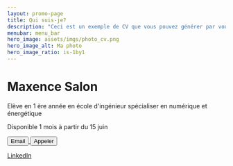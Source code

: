 ```yaml
---
layout: promo-page
title: Qui suis-je?
description: "Ceci est un exemple de CV que vous pouvez générer par vous-même"
menubar: menu_bar
hero_image: assets/imgs/photo_cv.png
hero_image_alt: Ma photo
hero_image_ratio: is-1by1
---
```


# Maxence Salon 
Elève en 1 ère année en école d'ingénieur spécialiser en numérique et énergétique 


Disponible 1 mois à partir du 15 juin 
<!-- Lien pour envoyer un email -->
<a href="mailto:naytesalon@gmail.com">
    <button>Email</button>
</a>

<!-- Lien pour appeler -->
<a href="tel:+33620501310">
    <button>Appeler</button>
</a>


[LinkedIn](https://www.linkedin.com/in/Maxence.Salon)

